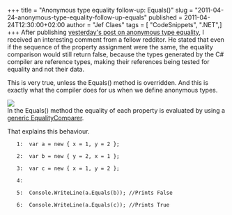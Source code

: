 +++
title = "Anonymous type equality follow-up: Equals()"
slug = "2011-04-24-anonymous-type-equality-follow-up-equals"
published = 2011-04-24T12:30:00+02:00
author = "Jef Claes"
tags = [ "CodeSnippets", ".NET",]
+++
After publishing [yesterday's post on anonymous type
equality](http://jclaes.blogspot.com/2011/04/anonymous-type-equality.html),
I received an interesting comment from a fellow redditor. He stated that
even if the sequence of the property assignment were the same, the
equality comparison would still return false, because the types
generated by the C\# compiler are reference types, making their
references being tested for equality and not their data.  
  
This is very true, unless the Equals() method is overridden. And this is
exactly what the compiler does for us when we define anonymous types.  
  
[![](/post/images/thumbnails/2011-04-24-anonymous-type-equality-follow-up-equals-anonymoustypeequals.PNG)](/post/images/2011-04-24-anonymous-type-equality-follow-up-equals-anonymoustypeequals.PNG)  
In the Equals() method the equality of each property is evaluated by
using a [generic
EqualityComparer](http://msdn.microsoft.com/en-us/library/ms132123.aspx).  
  
That explains this behaviour.  
  

       1:  var a = new { x = 1, y = 2 };

       2:  var b = new { y = 2, x = 1 };

       3:  var c = new { x = 1, y = 2 };

       4:   

       5:  Console.WriteLine(a.Equals(b)); //Prints False

       6:  Console.WriteLine(a.Equals(c)); //Prints True
